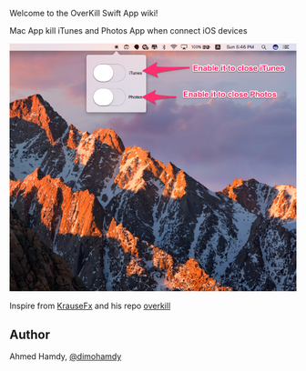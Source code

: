 Welcome to the OverKill Swift App wiki!

Mac App kill iTunes and Photos App when connect iOS devices

![](https://github.com/dimohamdy/OverKill_Swift_App/blob/master/ScreenShot/ScreenShot1.png)


Inspire from [KrauseFx](https://twitter.com/KrauseFx) and his repo  [overkill](https://github.com/KrauseFx/overkill)

## Author

Ahmed Hamdy, [@dimohamdy](https://twitter.com/dimohamdy)
